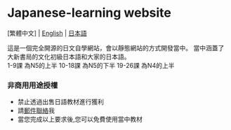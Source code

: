 # Japanese-learning website
[繁體中文] | [English](./README_en.md) | [日本語](./README_ja.md)

這是一個完全開源的日文自學網站，會以靜態網站的方式開發當中。
當中涵蓋了大新書局的文化初級日本語和大家的日本語。<br>
1-9課   為N5的上半
10-18課 為N5的下半
19-26課 為N4的上半

### 非商用用途授權
* 禁止透過出售日語教材進行獲利
* 請[郵件聯絡](mailto:whitelistna1@gmail.com)我
* 當您完成以上要求後,您可以免費使用當中教材
